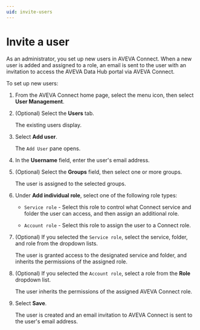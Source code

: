 ```yaml
---
uid: invite-users
---
```


# Invite a user

As an administrator, you set up new users in AVEVA Connect. When a new user is added and assigned to a role, an email is sent to the user with an invitation to access the AVEVA Data Hub portal via AVEVA Connect.

To set up new users:

1. From the AVEVA Connect home page, select the menu icon, then select **User Management**.

1. (Optional) Select the **Users** tab.
    
   The existing users display.

1. Select **Add user**. 

   The `Add User` pane opens.

1. In the **Username** field, enter the user's email address. 
    
1. (Optional) Select the **Groups** field, then select one or more groups.

   The user is assigned to the selected groups.

1. Under **Add individual role**, select one of the following role types:
   
   * `Service role` - Select this role to control what Connect service and folder the user can access, and then assign an additional role.   

   * `Account role` - Select this role to assign the user to a Connect role.     

1. (Optional) If you selected the `Service role`, select the service, folder, and role from the dropdown lists.
 
   The user is granted access to the designated service and folder, and inherits the permissions of the assigned role.   

1. (Optional) If you selected the `Account role`, select a role from the **Role** dropdown list.

   The user inherits the permissions of the assigned AVEVA Connect role.    

1. Select **Save**.

   The user is created and an email invitation to AVEVA Connect is sent to the user's email address.

